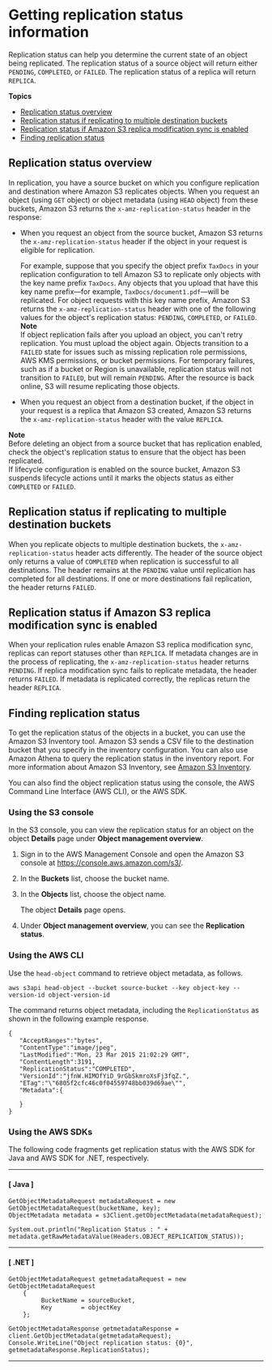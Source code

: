 # Getting replication status information<a name="replication-status"></a>

Replication status can help you determine the current state of an object being replicated\. The replication status of a source object will return either `PENDING`, `COMPLETED`, or `FAILED`\. The replication status of a replica will return `REPLICA`\.

**Topics**
+ [Replication status overview](#replication-status-overview)
+ [Replication status if replicating to multiple destination buckets](#replication-status-multiple-destinations)
+ [Replication status if Amazon S3 replica modification sync is enabled](#replication-status-multiple-destinations)
+ [Finding replication status](#replication-status-usage)

## Replication status overview<a name="replication-status-overview"></a>

In replication, you have a source bucket on which you configure replication and destination where Amazon S3 replicates objects\. When you request an object \(using `GET` object\) or object metadata \(using `HEAD` object\) from these buckets, Amazon S3 returns the `x-amz-replication-status` header in the response: 
+ When you request an object from the source bucket, Amazon S3 returns the `x-amz-replication-status` header if the object in your request is eligible for replication\. 

  For example, suppose that you specify the object prefix `TaxDocs` in your replication configuration to tell Amazon S3 to replicate only objects with the key name prefix `TaxDocs`\. Any objects that you upload that have this key name prefix—for example, `TaxDocs/document1.pdf`—will be replicated\. For object requests with this key name prefix, Amazon S3 returns the `x-amz-replication-status` header with one of the following values for the object's replication status: `PENDING`, `COMPLETED`, or `FAILED`\.
**Note**  
If object replication fails after you upload an object, you can't retry replication\. You must upload the object again\. Objects transition to a `FAILED` state for issues such as missing replication role permissions, AWS KMS permissions, or bucket permissions\. For temporary failures, such as if a bucket or Region is unavailable, replication status will not transition to `FAILED`, but will remain `PENDING`\. After the resource is back online, S3 will resume replicating those objects\.
+ When you request an object from a destination bucket, if the object in your request is a replica that Amazon S3 created, Amazon S3 returns the `x-amz-replication-status` header with the value `REPLICA`\.

**Note**  
Before deleting an object from a source bucket that has replication enabled, check the object's replication status to ensure that the object has been replicated\.   
If lifecycle configuration is enabled on the source bucket, Amazon S3 suspends lifecycle actions until it marks the objects status as either `COMPLETED` or `FAILED`\.

## Replication status if replicating to multiple destination buckets<a name="replication-status-multiple-destinations"></a>

When you replicate objects to multiple destination buckets, the `x-amz-replication-status` header acts differently\. The header of the source object only returns a value of `COMPLETED` when replication is successful to all destinations\. The header remains at the `PENDING` value until replication has completed for all destinations\. If one or more destinations fail replication, the header returns `FAILED`\.

## Replication status if Amazon S3 replica modification sync is enabled<a name="replication-status-multiple-destinations"></a>

When your replication rules enable Amazon S3 replica modification sync, replicas can report statuses other than `REPLICA`\. If metadata changes are in the process of replicating, the `x-amz-replication-status` header returns `PENDING`\. If replica modification sync fails to replicate metadata, the header returns `FAILED`\. If metadata is replicated correctly, the replicas return the header `REPLICA`\.

## Finding replication status<a name="replication-status-usage"></a>

To get the replication status of the objects in a bucket, you can use the Amazon S3 Inventory tool\. Amazon S3 sends a CSV file to the destination bucket that you specify in the inventory configuration\. You can also use Amazon Athena to query the replication status in the inventory report\. For more information about Amazon S3 Inventory, see [ Amazon S3 Inventory](storage-inventory.md)\.

You can also find the object replication status using the console, the AWS Command Line Interface \(AWS CLI\), or the AWS SDK\. 

### Using the S3 console<a name="replication-status-console"></a>

In the S3 console, you can view the replication status for an object on the object **Details** page under **Object management overview**\.

1. Sign in to the AWS Management Console and open the Amazon S3 console at [https://console\.aws\.amazon\.com/s3/](https://console.aws.amazon.com/s3/)\.

1. In the **Buckets** list, choose the bucket name\.

1. In the **Objects** list, choose the object name\.

   The object **Details** page opens\.

1. Under **Object management overview**, you can see the **Replication status**\.

### Using the AWS CLI<a name="replication-status-cli"></a>

Use the `head-object` command to retrieve object metadata, as follows\.

```
aws s3api head-object --bucket source-bucket --key object-key --version-id object-version-id           
```

The command returns object metadata, including the `ReplicationStatus` as shown in the following example response\.

```
{
   "AcceptRanges":"bytes",
   "ContentType":"image/jpeg",
   "LastModified":"Mon, 23 Mar 2015 21:02:29 GMT",
   "ContentLength":3191,
   "ReplicationStatus":"COMPLETED",
   "VersionId":"jfnW.HIMOfYiD_9rGbSkmroXsFj3fqZ.",
   "ETag":"\"6805f2cfc46c0f04559748bb039d69ae\"",
   "Metadata":{

   }
}
```

### Using the AWS SDKs<a name="replication-status-sdk"></a>

The following code fragments get replication status with the AWS SDK for Java and AWS SDK for \.NET, respectively\. 

------
#### [ Java ]

```
GetObjectMetadataRequest metadataRequest = new GetObjectMetadataRequest(bucketName, key);
ObjectMetadata metadata = s3Client.getObjectMetadata(metadataRequest);

System.out.println("Replication Status : " + metadata.getRawMetadataValue(Headers.OBJECT_REPLICATION_STATUS));
```

------
#### [ \.NET ]

```
GetObjectMetadataRequest getmetadataRequest = new GetObjectMetadataRequest
    {
         BucketName = sourceBucket,
         Key        = objectKey
    };

GetObjectMetadataResponse getmetadataResponse = client.GetObjectMetadata(getmetadataRequest);
Console.WriteLine("Object replication status: {0}", getmetadataResponse.ReplicationStatus);
```

------